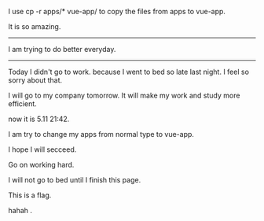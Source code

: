 I use cp -r apps/* vue-app/ to copy the files from apps to vue-app.

It is so amazing. 

---

I am trying to do better everyday.

---

Today I didn't go to work. because I went to bed so late last night. I feel so sorry about that.

I will go to my company tomorrow. It will make my work and study more efficient. 

now it is 5.11 21:42.

I am try to change my apps from normal type to vue-app.

I hope I will secceed.

Go on working hard.

I will not go to bed until I finish this page. 

This is a flag.

hahah .



